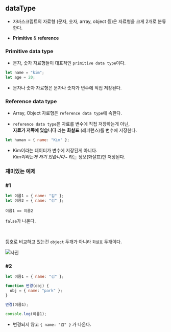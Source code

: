 ## dataType

- 자바스크립트의 자료형 (문자, 숫자, array, object 등)은 자료형을 크게 2개로 분류한다.

* **Primitive** & **reference**

### Primitive data type

- 문자, 숫자 자료형들이 대표적인 `primitive data type`이다.

```js
let name = "kim";
let age = 20;
```

- 문자나 숫자 자료형은 문자나 숫자가 변수에 직접 저장된다.

### Reference data type

- Array, Object 자료형은 `reference data type`에 속한다.

- `reference data type`은 자료를 변수에 직접 저장하는게 아닌,  
  **자료가 저쪽에 있습니다** 라는 **화살표** (레퍼런스)를 변수에 저장한다.

```js
let human = { name: "Kim" };
```

- Kim이라는 데이터가 변수에 저장된게 아니다.  
  _Kim이라는게 저기 있습니다~_ 라는 정보(화살표)만 저장된다.

### 재미있는 예제

### #1

```js
let 이름1 = { name: "김" };
let 이름2 = { name: "김" };
```

```
이름1 == 이름2
```

`false`가 나온다.

<br />

등호로 비교하고 있는건 `object` 두개가 아니라 `화살표` 두개이다.

![사진](https://codingapple.com/wp-content/uploads/2020/03/%EC%BA%A1%EC%B2%983-1.png)

### #2

```js
let 이름1 = { name: "김" };

function 변경(obj) {
  obj = { name: "park" };
}

변경(이름1);

console.log(이름1);
```

- 변경되지 않고 `{ name: "김" }` 가 나온다.
